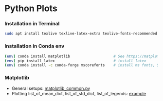 # Python Plots

### Installation in Terminal
```bash
sudo apt install texlive texlive-latex-extra texlive-fonts-recommended dvipng
```
### Installation in Conda env
```bash
(env) conda install matplotlib                    # See https://matplotlib.org/stable/users/installing/index.html
(env) pip install latex                           # install latex
(env) conda install -c conda-forge mscorefonts    # install ms fonts, See all fonts in /usr/share/fonts/truetype/msttcorefonts
```

### Matplotlib

* General setups: [matplotlib_common.py](https://github.com/wyqian1027/Python_Plots/blob/main/matplotlib_common.py)
* Plotting list_of_mean_dict, list_of_std_dict, list_of_legends: [example](https://github.com/wyqian1027/Python_Plots/blob/main/example_plot_1.ipynb)
